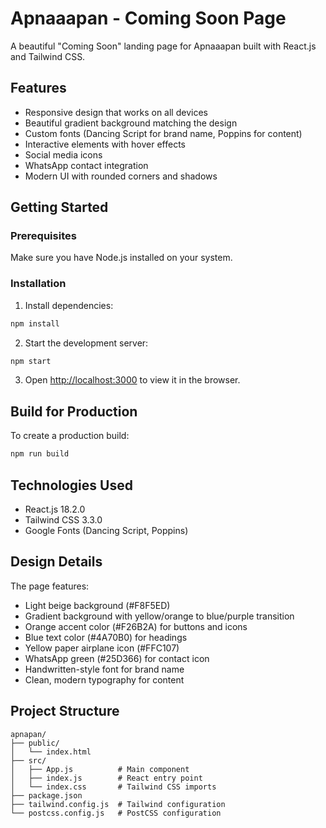# Apnaaapan - Coming Soon Page

A beautiful "Coming Soon" landing page for Apnaaapan built with React.js and Tailwind CSS.

## Features

- Responsive design that works on all devices
- Beautiful gradient background matching the design
- Custom fonts (Dancing Script for brand name, Poppins for content)
- Interactive elements with hover effects
- Social media icons
- WhatsApp contact integration
- Modern UI with rounded corners and shadows

## Getting Started

### Prerequisites

Make sure you have Node.js installed on your system.

### Installation

1. Install dependencies:
```bash
npm install
```

2. Start the development server:
```bash
npm start
```

3. Open [http://localhost:3000](http://localhost:3000) to view it in the browser.

## Build for Production

To create a production build:

```bash
npm run build
```

## Technologies Used

- React.js 18.2.0
- Tailwind CSS 3.3.0
- Google Fonts (Dancing Script, Poppins)

## Design Details

The page features:
- Light beige background (#F8F5ED)
- Gradient background with yellow/orange to blue/purple transition
- Orange accent color (#F26B2A) for buttons and icons
- Blue text color (#4A70B0) for headings
- Yellow paper airplane icon (#FFC107)
- WhatsApp green (#25D366) for contact icon
- Handwritten-style font for brand name
- Clean, modern typography for content

## Project Structure

```
apnapan/
├── public/
│   └── index.html
├── src/
│   ├── App.js          # Main component
│   ├── index.js        # React entry point
│   └── index.css       # Tailwind CSS imports
├── package.json
├── tailwind.config.js  # Tailwind configuration
└── postcss.config.js   # PostCSS configuration
``` 
